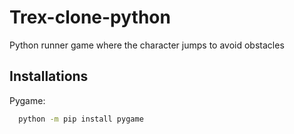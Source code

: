 # Trex-clone-python

Python runner game where the character jumps to avoid obstacles

## Installations

Pygame:
```bash
  python -m pip install pygame
```
